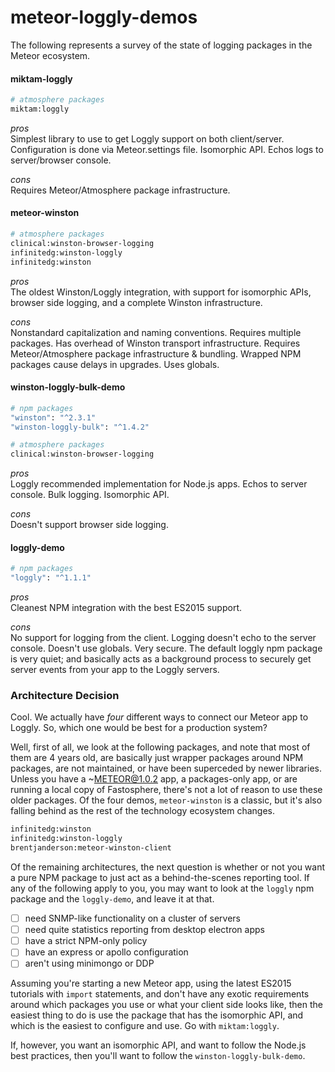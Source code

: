 # meteor-loggly-demos  

The following represents a survey of the state of logging packages in the Meteor ecosystem.


#### miktam-loggly  

```sh
# atmosphere packages
miktam:loggly  
```

_pros_  
Simplest library to use to get Loggly support on both client/server.  Configuration is done via Meteor.settings file. Isomorphic API.  Echos logs to server/browser console.

_cons_  
Requires Meteor/Atmosphere package infrastructure.  


#### meteor-winston  

```sh
# atmosphere packages
clinical:winston-browser-logging
infinitedg:winston-loggly
infinitedg:winston
```

_pros_  
The oldest Winston/Loggly integration, with support for isomorphic APIs, browser side logging, and a complete Winston infrastructure.  

_cons_  
Nonstandard capitalization and naming conventions.  Requires multiple packages. Has overhead of Winston transport infrastructure. Requires Meteor/Atmosphere package infrastructure & bundling.  Wrapped NPM packages cause delays in upgrades.  Uses globals.  


#### winston-loggly-bulk-demo  

```sh
# npm packages
"winston": "^2.3.1"
"winston-loggly-bulk": "^1.4.2"

# atmosphere packages
clinical:winston-browser-logging
```

_pros_  
Loggly recommended implementation for Node.js apps.  Echos to server console.  Bulk logging.  Isomorphic API.  

_cons_  
Doesn't support browser side logging.  


#### loggly-demo  

```sh
# npm packages
"loggly": "^1.1.1"
```

_pros_  
Cleanest NPM integration with the best ES2015 support.  

_cons_  
No support for logging from the client. Logging doesn't echo to the server console.  Doesn't use globals.  Very secure.  The default loggly npm package is very quiet; and basically acts as a background process to securely get server events from your app to the Loggly servers.  


### Architecture Decision    
Cool.  We actually have _four_ different ways to connect our Meteor app to Loggly.  So, which one would be best for a production system?  

Well, first of all, we look at the following packages, and note that most of them are 4 years old, are basically just wrapper packages around NPM packages, are not maintained, or have been superceded by newer libraries.  Unless you have a ~METEOR@1.0.2 app, a packages-only app, or are running a local copy of Fastosphere, there's not a lot of reason to use these older packages.  Of the four demos, `meteor-winston` is a classic, but it's also falling behind as the rest of the technology ecosystem changes.  

```sh
infinitedg:winston
infinitedg:winston-loggly
brentjanderson:meteor-winston-client
```

Of the remaining architectures, the next question is whether or not you want a pure NPM package to just act as a behind-the-scenes reporting tool. If any of the following apply to you, you may want to look at the `loggly` npm package and the `loggly-demo`, and leave it at that.

- [ ] need SNMP-like functionality on a cluster of servers
- [ ] need quite statistics reporting from desktop electron apps
- [ ] have a strict NPM-only policy
- [ ] have an express or apollo configuration 
- [ ] aren't using minimongo or DDP

Assuming you're starting a new Meteor app, using the latest ES2015 tutorials with `import` statements, and don't have any exotic requirements around which packages you use or what your client side looks like, then the easiest thing to do is use the package that has the isomorphic API, and which is the easiest to configure and use.  Go with `miktam:loggly`.

If, however, you want an isomorphic API, and want to follow the Node.js best practices, then you'll want to follow the `winston-loggly-bulk-demo`.



